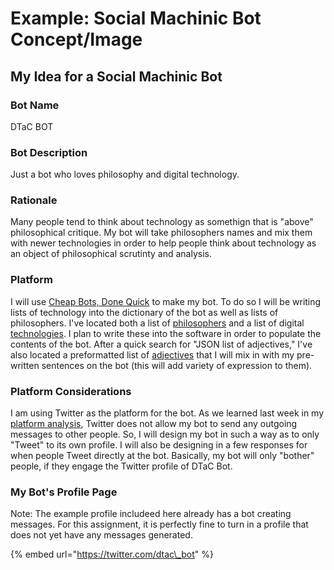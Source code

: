 # Example: Social Machinic Bot Concept/Image

## **My Idea for a Social Machinic Bot**

### **Bot Name**

DTaC BOT

### **Bot Description**

Just a bot who loves philosophy and digital technology. 

### **Rationale** 

Many people tend to think about technology as somethign that is "above" philosophical critique. My bot will take philosophers names and mix them with newer technologies in order to help people think about technology as an object of philosophical scrutinty and analysis. 

### **Platform** 

I will use [Cheap Bots, Done Quick](https://cheapbotsdonequick.com/) to make my bot. To do so I will be writing lists of technology into the dictionary of the bot as well as lists of philosophers. I've located both a list of [philosophers](https://en.wikipedia.org/wiki/Lists_of_philosophers) and a list of digital [technologies](https://en.wikipedia.org/wiki/List_of_emerging_technologies). I plan to write these into the software in order to populate the contents of the bot. After a quick search for "JSON list of adjectives," I've also located a preformatted list of [adjectives](https://github.com/dariusk/corpora/blob/master/data/words/adjs.json) that I will mix in with my pre-written sentences on the bot \(this will add variety of expression to them\). 

### **Platform Considerations**

I am using Twitter as the platform for the bot. As we learned last week in my [platform analysis](file:///autocomm/~/edit/drafts/-LPlmwnwiuy5dUuPsAvj/modules/modules/week-2/platform-analysis), Twitter does not allow my bot to send any outgoing messages to other people. So, I will design my bot in such a way as to only "Tweet" to its own profile. I will also be designing in a few responses for when people Tweet directly at the bot. Basically, my bot will only "bother" people, if they engage the Twitter profile of DTaC Bot. 

### **M​y Bot's Profile Page**

Note: The example profile includeed here already has a bot creating messages. For this assignment, it is perfectly fine to turn in a profile that does not yet have any messages generated. 

{% embed url="https://twitter.com/dtac\_bot" %}

### 

